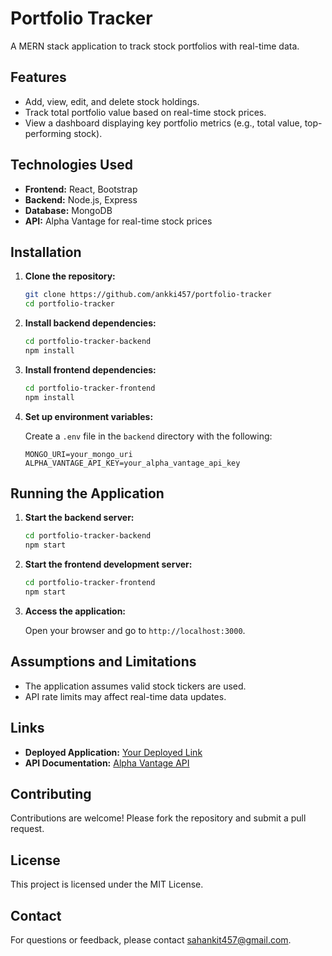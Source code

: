# Portfolio Tracker

A MERN stack application to track stock portfolios with real-time data.

## Features

- Add, view, edit, and delete stock holdings.
- Track total portfolio value based on real-time stock prices.
- View a dashboard displaying key portfolio metrics (e.g., total value, top-performing stock).

## Technologies Used

- **Frontend:** React, Bootstrap
- **Backend:** Node.js, Express
- **Database:** MongoDB
- **API:** Alpha Vantage for real-time stock prices

## Installation

1. **Clone the repository:**

   ```bash
   git clone https://github.com/ankki457/portfolio-tracker
   cd portfolio-tracker
   ```

2. **Install backend dependencies:**

   ```bash
   cd portfolio-tracker-backend
   npm install
   ```

3. **Install frontend dependencies:**

   ```bash
   cd portfolio-tracker-frontend
   npm install
   ```

4. **Set up environment variables:**

   Create a `.env` file in the `backend` directory with the following:

   ```plaintext
   MONGO_URI=your_mongo_uri
   ALPHA_VANTAGE_API_KEY=your_alpha_vantage_api_key
   ```

## Running the Application

1. **Start the backend server:**

   ```bash
   cd portfolio-tracker-backend
   npm start
   ```

2. **Start the frontend development server:**

   ```bash
   cd portfolio-tracker-frontend
   npm start
   ```

3. **Access the application:**

   Open your browser and go to `http://localhost:3000`.

## Assumptions and Limitations

- The application assumes valid stock tickers are used.
- API rate limits may affect real-time data updates.

## Links

- **Deployed Application:** [Your Deployed Link](#)
- **API Documentation:** [Alpha Vantage API](https://www.alphavantage.co/documentation/)

## Contributing

Contributions are welcome! Please fork the repository and submit a pull request.

## License

This project is licensed under the MIT License.

## Contact

For questions or feedback, please contact [sahankit457@gmail.com](mailto:sahankit457@gmail.com).

